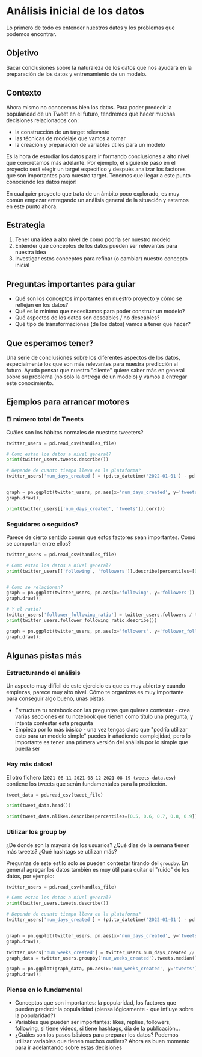 # Análisis inicial de los datos
Lo primero de todo es entender nuestros datos y los problemas que podemos encontrar.

## Objetivo
Sacar conclusiones sobre la naturaleza de los datos que nos ayudará en la preparación de los datos y entrenamiento de un modelo.

## Contexto
Ahora mismo no conocemos bien los datos. Para poder predecir la popularidad de un Tweet en el futuro, tendremos que hacer muchas decisiones relacionados con:

* la construcción de un target relevante
* las técnicas de modelaje que vamos a tomar
* la creación y preparación de variables útiles para un modelo

Es la hora de estudiar los datos para ir formando conclusiones a alto nivel que concretamos más adelante. Por ejemplo, el siguiente paso en el proyecto será elegir un target específico y después analizar los factores que son importantes para nuestro target. Tenemos que llegar a este punto conociendo los datos mejor!

En cualquier proyecto que trata de un ámbito poco explorado, es muy común empezar entregando un análisis general de la situación y estamos en este punto ahora.

## Estrategia

1. Tener una idea a alto nivel de como podría ser nuestro modelo
2. Entender qué conceptos de los datos pueden ser relevantes para nuestra idea
3. Investigar estos conceptos para refinar (o cambiar) nuestro concepto inicial

## Preguntas importantes para guiar

* Qué son los conceptos importantes en nuestro proyecto y cómo se reflejan en los datos?
* Qué es lo mínimo que necesitamos para poder construir un modelo?
* Qué aspectos de los datos son deseables / no deseables?
* Qué tipo de transformaciones (de los datos) vamos a tener que hacer?

## Que esperamos tener?
Una serie de conclusiones sobre los diferentes aspectos de los datos, especialmente los que son más relevantes para nuestra predicción al futuro. Ayuda pensar que nuestro "cliente" quiere saber más en general sobre su problema (no solo la entrega de un modelo) y vamos a entregar este conocimiento.

## Ejemplos para arrancar motores

### El número total de Tweets
Cuáles son los hábitos normales de nuestros tweeters?

```python
twitter_users = pd.read_csv(handles_file)

# Como estan los datos a nivel general?
print(twitter_users.tweets.describe())

# Depende de cuanto tiempo lleva en la plataforma?
twitter_users['num_days_created'] = (pd.to_datetime('2022-01-01') - pd.to_datetime(twitter_users.join_date)).dt.days


graph = pn.ggplot(twitter_users, pn.aes(x='num_days_created', y='tweets')) + pn.geom_line()
graph.draw();

print(twitter_users[['num_days_created', 'tweets']].corr())
```

### Seguidores o seguidos?
Parece de cierto sentido común que estos factores sean importantes. Comó se comportan entre ellos?

```python
twitter_users = pd.read_csv(handles_file)

# Como estan los datos a nivel general?
print(twitter_users[['following', 'followers']].describe(percentiles=[0.75, 0.9, 0.95, 0.99]))


# Como se relacionan?
graph = pn.ggplot(twitter_users, pn.aes(x='following', y='followers')) + pn.geom_line()
graph.draw();

# Y el ratio?
twitter_users['follower_following_ratio'] = twitter_users.followers / twitter_users.following
print(twitter_users.follower_following_ratio.describe())

graph = pn.ggplot(twitter_users, pn.aes(x='followers', y='follower_following_ratio')) + pn.geom_line()
graph.draw();
```

## Algunas pistas más

### Estructurando el análisis
Un aspecto muy difícil de este ejercicio es que es muy abierto y cuando empiezas, parece muy alto nivel. Cómo te organizas es muy importante para conseguir algo bueno, unas pistas:

* Estructura tu notebook con las preguntas que quieres contestar - crea varias secciones en tu notebook que tienen como título una pregunta, y intenta contestar esta pregunta
* Empieza por lo más básico - una vez tengas claro que "podría utilizar esto para un modelo simple" puedes ir añadiendo complejidad, pero lo importante es tener una primera versión del análisis por lo simple que pueda ser

### Hay más datos!
El otro fichero (`2021-08-11-2021-08-12-2021-08-19-tweets-data.csv`) contiene los tweets que serán fundamentales para la predicción.

```python
tweet_data = pd.read_csv(tweet_file)

print(tweet_data.head())

print(tweet_data.nlikes.describe(percentiles=[0.5, 0.6, 0.7, 0.8, 0.9]))
```

### Utilizar los group by
¿De donde son la mayoría de los usuarios? ¿Qué días de la semana tienen más tweets? ¿Qué hashtags se utilizan más? 

Preguntas de este estilo solo se pueden contestar tirando del `groupby`. En general agregar los datos también es muy útil para quitar el "ruido" de los datos, por ejemplo:

```python
twitter_users = pd.read_csv(handles_file)

# Como estan los datos a nivel general?
print(twitter_users.tweets.describe())

# Depende de cuanto tiempo lleva en la plataforma?
twitter_users['num_days_created'] = (pd.to_datetime('2022-01-01') - pd.to_datetime(twitter_users.join_date)).dt.days


graph = pn.ggplot(twitter_users, pn.aes(x='num_days_created', y='tweets')) + pn.geom_line()
graph.draw();

twitter_users['num_weeks_created'] = twitter_users.num_days_created // 7
graph_data = twitter_users.groupby('num_weeks_created').tweets.median().reset_index()

graph = pn.ggplot(graph_data, pn.aes(x='num_weeks_created', y='tweets')) + pn.geom_line() # + pn.xlim(0, 52)
graph.draw();
```

### Piensa en lo fundamental

* Conceptos que son importantes: la popularidad, los factores que pueden predecir la popularidad (piensa lógicamente - que influye sobre la popularidad?)
* Variables que pueden ser importantes: likes, replies, followers, following, si tiene videos, si tiene hashtags, día de la publicación...
* ¿Cuáles son los pasos básicos para preparar los datos? Podemos utilizar variables que tienen muchos outliers? Ahora es buen momento para ir adelantando sobre estas decisiones
